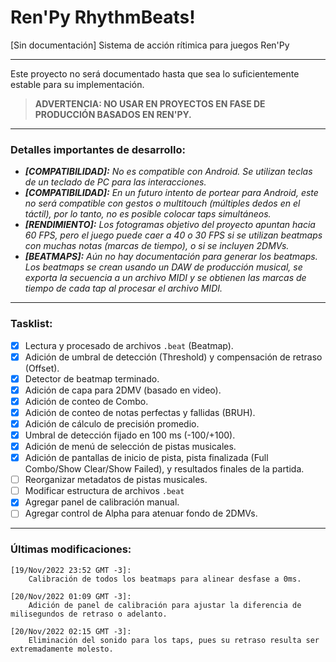 # Ren'Py RhythmBeats!
[Sin documentación] Sistema de acción rítimica para juegos Ren'Py

---

Este proyecto no será documentado hasta que sea lo suficientemente estable para su implementación.

> **ADVERTENCIA: NO USAR EN PROYECTOS EN FASE DE PRODUCCIÓN BASADOS EN REN'PY.**

---
### Detalles importantes de desarrollo:
* _**[COMPATIBILIDAD]:** No es compatible con Android. Se utilizan teclas de un teclado de PC para las interacciones._
* _**[COMPATIBILIDAD]:** En un futuro intento de portear para Android, este no será compatible con gestos o multitouch (múltiples dedos en el táctil), por lo tanto, no es posible colocar taps simultáneos._
* _**[RENDIMIENTO]:** Los fotogramas objetivo del proyecto apuntan hacia 60 FPS, pero el juego puede caer a 40 o 30 FPS si se utilizan beatmaps con muchas notas (marcas de tiempo), o si se incluyen 2DMVs._
* _**[BEATMAPS]:** Aún no hay documentación para generar los beatmaps. Los beatmaps se crean usando un DAW de producción musical, se exporta la secuencia a un archivo MIDI y se obtienen las marcas de tiempo de cada tap al procesar el archivo MIDI._

---
### Tasklist:
- [x] Lectura y procesado de archivos `.beat` (Beatmap).
- [x] Adición de umbral de detección (Threshold) y compensación de retraso (Offset).
- [x] Detector de beatmap terminado.
- [x] Adición de capa para 2DMV (basado en video).
- [x] Adición de conteo de Combo.
- [x] Adición de conteo de notas perfectas y fallidas (BRUH).
- [x] Adición de cálculo de precisión promedio.
- [x] Umbral de detección fijado en 100 ms (-100/+100).
- [x] Adición de menú de selección de pistas musicales.
- [x] Adición de pantallas de inicio de pista, pista finalizada (Full Combo/Show Clear/Show Failed), y resultados finales de la partida.
- [ ] Reorganizar metadatos de pistas musicales.
- [ ] Modificar estructura de archivos `.beat`
- [x] Agregar panel de calibración manual.
- [ ] Agregar control de Alpha para atenuar fondo de 2DMVs.

---
### Últimas modificaciones:
```
[19/Nov/2022 23:52 GMT -3]:
    Calibración de todos los beatmaps para alinear desfase a 0ms.
    
[20/Nov/2022 01:09 GMT -3]:
    Adición de panel de calibración para ajustar la diferencia de milisegundos de retraso o adelanto.
    
[20/Nov/2022 02:15 GMT -3]:
    Eliminación del sonido para los taps, pues su retraso resulta ser extremadamente molesto.
```
